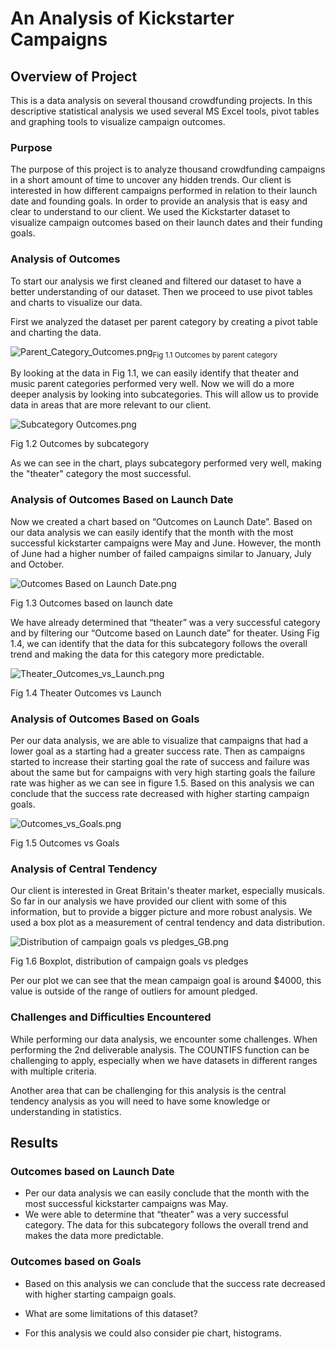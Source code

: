 # An Analysis of Kickstarter Campaigns

## Overview of Project

This is a data analysis on several thousand crowdfunding projects. In this descriptive statistical analysis we used several MS Excel tools, pivot tables and graphing tools to visualize campaign outcomes.

### Purpose

The purpose of this project is to analyze thousand crowdfunding campaigns in a short amount of time to uncover any hidden trends. Our client is interested in how different campaigns performed in relation to their launch date and founding goals. In order to provide an analysis that is easy and clear to understand to our client. We used the Kickstarter dataset to visualize campaign outcomes based on their launch dates and their funding goals.

### Analysis of Outcomes

To start our analysis we first cleaned and filtered our dataset to have a better understanding of our dataset. Then we proceed to use pivot tables and charts to visualize our data. 

First we analyzed the dataset per parent category by creating a pivot table and charting the data.

![Parent_Category_Outcomes.png](charts/Parent%20Category%20Outcomes.png)<sub>Fig 1.1 Outcomes by parent category

By looking at the data in Fig 1.1, we can easily identify that theater and music parent categories performed very well. Now we will do a more deeper analysis by looking into subcategories. This will allow us to provide data in areas that are more relevant to our client.

![Subcategory Outcomes.png](charts/Subcategory%20Outcomes.png)

Fig 1.2 Outcomes by subcategory

As we can see in the chart, plays subcategory performed very well, making the "theater" category the most successful.

### Analysis of Outcomes Based on Launch Date

Now we created a chart based on “Outcomes on Launch Date”. Based on our data analysis we can easily identify that the month with the most successful kickstarter campaigns were May and June. However, the month of June had a higher number of failed campaigns similar to January, July and October.  

![Outcomes Based on Launch Date.png](charts/Outcomes%20Based%20on%20Launch%20Date.png)


Fig 1.3 Outcomes based on launch date

We have already determined that “theater” was a very successful category and by filtering our “Outcome based on Launch date” for theater. Using Fig 1.4, we can identify that the data for this subcategory follows the overall trend and making the data for this category more predictable.

![Theater_Outcomes_vs_Launch.png](resources/Theater_Outcomes_vs_Launch.png)

Fig 1.4 Theater Outcomes vs Launch

### Analysis of Outcomes Based on Goals

Per our data analysis, we are able to visualize that campaigns that had a lower goal as a starting had a greater success rate. Then as campaigns started to increase their starting goal the rate of success and failure was about the same but for campaigns with very high starting goals the failure rate was higher as we can see in figure 1.5. Based on this analysis we can conclude that the success rate decreased with higher starting campaign goals. 

![Outcomes_vs_Goals.png](resources/Outcomes_vs_Goals.png)

Fig 1.5 Outcomes vs Goals

### Analysis of Central Tendency

Our client is interested in Great Britain's theater market, especially musicals. So far in our analysis we have provided our client with some of this information, but to provide a bigger picture and more robust analysis. We used a box plot as a measurement of central tendency and data distribution. 

![Distribution of campaign goals vs pledges_GB.png](charts/Distribution%20of%20campaign%20goals%20vs%20pledges_GB.png)

Fig 1.6 Boxplot, distribution of campaign goals vs pledges

Per our plot we can see that the mean campaign goal is around $4000, this value is outside of the range of outliers for amount pledged.

### Challenges and Difficulties Encountered

While  performing our data analysis, we encounter some challenges. When performing the 2nd deliverable analysis. The COUNTIFS function can be challenging to apply, especially  when we have datasets in different ranges with multiple criteria. 

Another area that can be challenging for this analysis is the central tendency analysis as you will need to have some knowledge or understanding in statistics. 

## Results

### Outcomes based on Launch Date

- Per our data analysis we can easily conclude that the month with the  most successful kickstarter campaigns was May.
- We were able to determine that “theater” was a very successful category. The data for this subcategory follows the overall trend and makes the data more predictable.

### Outcomes based on Goals

- Based on this analysis we can conclude that the success rate decreased with higher starting campaign goals. 

- What are some limitations of this dataset?

- For this analysis we could also consider pie chart, histograms. 

